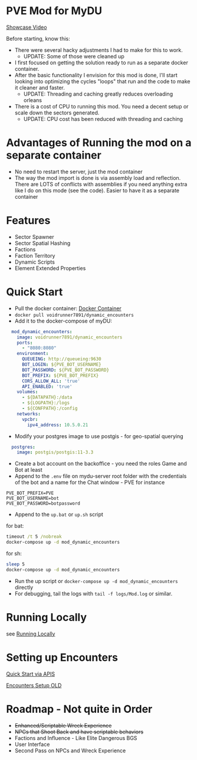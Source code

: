 ﻿# PVE Mod for MyDU

[Showcase Video](https://www.youtube.com/watch?v=vlXTiFBxXbk)

Before starting, know this:
* There were several hacky adjustments I had to make for this to work.
  * UPDATE: Some of those were cleaned up
* I first focused on getting the solution ready to run as a separate docker container.
* After the basic functionality I envision for this mod is done, I'll start looking into optimizing the cycles "loops" that run and the code to make it cleaner and faster.
  * UPDATE: Threading and caching greatly reduces overloading orleans
* There is a cost of CPU to running this mod. You need a decent setup or scale down the sectors generated.
  * UPDATE: CPU cost has been reduced with threading and caching

# Advantages of Running the mod on a separate container

* No need to restart the server, just the mod container
* The way the mod import is done is via assembly load and reflection. There are LOTS of conflicts with assemblies if you need anything extra like I do on this mode (see the code). Easier to have it as a separate container

# Features

* Sector Spawner
* Sector Spatial Hashing
* Factions
* Faction Territory
* Dynamic Scripts
* Element Extended Properties

# Quick Start

* Pull the docker container: [Docker Container](https://hub.docker.com/repository/docker/voidrunner7891/dynamic_encounters/general)
* `docker pull voidrunner7891/dynamic_encounters`
* Add it to the docker-compose of myDU:
```yaml
  mod_dynamic_encounters:
    image: voidrunner7891/dynamic_encounters
    ports:
      - "8080:8080"
    environment:
      QUEUEING: http://queueing:9630
      BOT_LOGIN: ${PVE_BOT_USERNAME}
      BOT_PASSWORD: ${PVE_BOT_PASSWORD}
      BOT_PREFIX: ${PVE_BOT_PREFIX}
      CORS_ALLOW_ALL: 'true'
      API_ENABLED: 'true'
    volumes:
      - ${DATAPATH}:/data
      - ${LOGPATH}:/logs
      - ${CONFPATH}:/config
    networks:
      vpcbr:
        ipv4_address: 10.5.0.21
```
* Modify your postgres image to use postgis - for geo-spatial querying
```yaml
  postgres:
    image: postgis/postgis:11-3.3
```

* Create a bot account on the backoffice - you need the roles Game and Bot at least
* Append to the `.env` file on mydu-server root folder with the credentials of the bot and a name for the Chat window - PVE for instance

```env
PVE_BOT_PREFIX=PVE
PVE_BOT_USERNAME=bot
PVE_BOT_PASSWORD=botpassword
```

* Append to the `up.bat` or `up.sh` script

for bat:
```bat
timeout /t 5 /nobreak
docker-compose up -d mod_dynamic_encounters
```

for sh:
```sh
sleep 5
docker-compose up -d mod_dynamic_encounters
```

* Run the up script or `docker-compose up -d mod_dynamic_encounters` directly
* For debugging, tail the logs with `tail -f logs/Mod.log` or similar.

# Running Locally

see [Running Locally](Documentation/RunningLocally.md)

# Setting up Encounters

[Quick Start via APIS](Documentation/QuickStartApis.md)

[Encounters Setup OLD](Documentation/EncountersSetup.md)

# Roadmap - Not quite in Order

* ~~Enhanced/Scriptable Wreck Experience~~
* ~~NPCs that Shoot Back and have scriptable behaviors~~
* Factions and Influence - Like Elite Dangerous BGS
* User Interface
* Second Pass on NPCs and Wreck Experience

